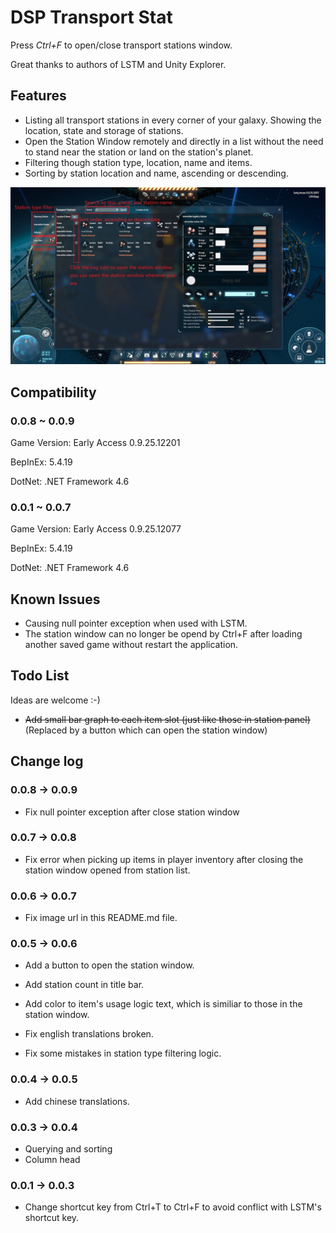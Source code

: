 # DSP Transport Stat

Press *Ctrl+F* to open/close transport stations window.

Great thanks to authors of LSTM and Unity Explorer.

## Features

- Listing all transport stations in every corner of your galaxy. Showing the location, state and storage of stations.
- Open the Station Window remotely and directly in a list without the need to stand near the station or land on the station's planet.
- Filtering though station type, location, name and items.
- Sorting by station location and name, ascending or descending.

![Usage](https://raw.githubusercontent.com/LittleSaya/DSPTransportStat/master/Doc/brief.jpg "Usage")

## Compatibility

### 0.0.8 ~ 0.0.9

Game Version: Early Access 0.9.25.12201

BepInEx: 5.4.19

DotNet: .NET Framework 4.6

### 0.0.1 ~ 0.0.7

Game Version: Early Access 0.9.25.12077

BepInEx: 5.4.19

DotNet: .NET Framework 4.6

## Known Issues

- Causing null pointer exception when used with LSTM.
- The station window can no longer be opend by Ctrl+F after loading another saved game without restart the application.

## Todo List

Ideas are welcome :-)

- ~~Add small bar graph to each item slot (just like those in station panel)~~(Replaced by a button which can open the station window)

## Change log

### 0.0.8 -> 0.0.9

- Fix null pointer exception after close station window

### 0.0.7 -> 0.0.8

- Fix error when picking up items in player inventory after closing the station window opened from station list.

### 0.0.6 -> 0.0.7

- Fix image url in this README.md file.

### 0.0.5 -> 0.0.6

- Add a button to open the station window.
- Add station count in title bar.
- Add color to item's usage logic text, which is similiar to those in the station window.

- Fix english translations broken.
- Fix some mistakes in station type filtering logic.

### 0.0.4 -> 0.0.5

- Add chinese translations.

### 0.0.3 -> 0.0.4

- Querying and sorting
- Column head

### 0.0.1 -> 0.0.3
- Change shortcut key from Ctrl+T to Ctrl+F to avoid conflict with LSTM's shortcut key.
